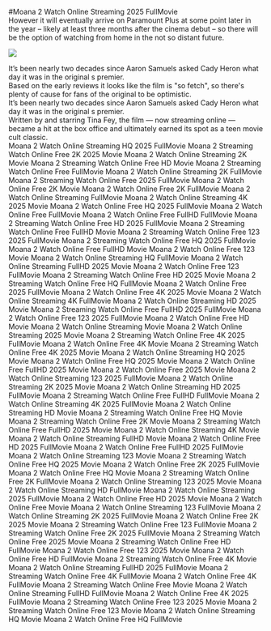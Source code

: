 #Moana 2 Watch Online Streaming 2025 FullMovie  
However it will eventually arrive on Paramount Plus at some point later in the year – likely at least three months after the cinema debut – so there will be the option of watching from home in the not so distant future.  
  
[![](https://i.imgur.com/qSNzIqt.png)](https://movie.rssnews.media/DgVSljQN.php)  
  
It’s been nearly two decades since Aaron Samuels asked Cady Heron what day it was in the original s premier.  
Based on the early reviews it looks like the film is "so fetch", so there's plenty of cause for fans of the original to be optimistic.  
It’s been nearly two decades since Aaron Samuels asked Cady Heron what day it was in the original s premier.  
Written by and starring Tina Fey, the film — now streaming online — became a hit at the box office and ultimately earned its spot as a teen movie cult classic.  
Moana 2 Watch Online Streaming HQ 2025 FullMovie
Moana 2 Streaming Watch Online Free 2K 2025 Movie
Moana 2 Watch Online Streaming 2K Movie
Moana 2 Streaming Watch Online Free HD Movie
Moana 2 Streaming Watch Online Free FullMovie
Moana 2 Watch Online Streaming 2K FullMovie
Moana 2 Streaming Watch Online Free 2025 FullMovie
Moana 2 Watch Online Free 2K Movie
Moana 2 Watch Online Free 2K FullMovie
Moana 2 Watch Online Streaming FullMovie
Moana 2 Watch Online Streaming 4K 2025 Movie
Moana 2 Watch Online Free HQ 2025 FullMovie
Moana 2 Watch Online Free FullMovie
Moana 2 Watch Online Free FullHD FullMovie
Moana 2 Streaming Watch Online Free HD 2025 FullMovie
Moana 2 Streaming Watch Online Free FullHD Movie
Moana 2 Streaming Watch Online Free 123 2025 FullMovie
Moana 2 Streaming Watch Online Free HQ 2025 FullMovie
Moana 2 Watch Online Free FullHD Movie
Moana 2 Watch Online Free 123 Movie
Moana 2 Watch Online Streaming HQ FullMovie
Moana 2 Watch Online Streaming FullHD 2025 Movie
Moana 2 Watch Online Free 123 FullMovie
Moana 2 Streaming Watch Online Free HD 2025 Movie
Moana 2 Streaming Watch Online Free HQ FullMovie
Moana 2 Watch Online Free 2025 FullMovie
Moana 2 Watch Online Free 4K 2025 Movie
Moana 2 Watch Online Streaming 4K FullMovie
Moana 2 Watch Online Streaming HD 2025 Movie
Moana 2 Streaming Watch Online Free FullHD 2025 FullMovie
Moana 2 Watch Online Free 123 2025 FullMovie
Moana 2 Watch Online Free HD Movie
Moana 2 Watch Online Streaming Movie
Moana 2 Watch Online Streaming 2025 Movie
Moana 2 Streaming Watch Online Free 4K 2025 FullMovie
Moana 2 Watch Online Free 4K Movie
Moana 2 Streaming Watch Online Free 4K 2025 Movie
Moana 2 Watch Online Streaming HQ 2025 Movie
Moana 2 Watch Online Free HQ 2025 Movie
Moana 2 Watch Online Free FullHD 2025 Movie
Moana 2 Watch Online Free 2025 Movie
Moana 2 Watch Online Streaming 123 2025 FullMovie
Moana 2 Watch Online Streaming 2K 2025 Movie
Moana 2 Watch Online Streaming HD 2025 FullMovie
Moana 2 Streaming Watch Online Free FullHD FullMovie
Moana 2 Watch Online Streaming 4K 2025 FullMovie
Moana 2 Watch Online Streaming HD Movie
Moana 2 Streaming Watch Online Free HQ Movie
Moana 2 Streaming Watch Online Free 2K Movie
Moana 2 Streaming Watch Online Free FullHD 2025 Movie
Moana 2 Watch Online Streaming 4K Movie
Moana 2 Watch Online Streaming FullHD Movie
Moana 2 Watch Online Free HD 2025 FullMovie
Moana 2 Watch Online Free FullHD 2025 FullMovie
Moana 2 Watch Online Streaming 123 Movie
Moana 2 Streaming Watch Online Free HQ 2025 Movie
Moana 2 Watch Online Free 2K 2025 FullMovie
Moana 2 Watch Online Free HQ Movie
Moana 2 Streaming Watch Online Free 2K FullMovie
Moana 2 Watch Online Streaming 123 2025 Movie
Moana 2 Watch Online Streaming HD FullMovie
Moana 2 Watch Online Streaming 2025 FullMovie
Moana 2 Watch Online Free HD 2025 Movie
Moana 2 Watch Online Free Movie
Moana 2 Watch Online Streaming 123 FullMovie
Moana 2 Watch Online Streaming 2K 2025 FullMovie
Moana 2 Watch Online Free 2K 2025 Movie
Moana 2 Streaming Watch Online Free 123 FullMovie
Moana 2 Streaming Watch Online Free 2K 2025 FullMovie
Moana 2 Streaming Watch Online Free 2025 Movie
Moana 2 Streaming Watch Online Free HD FullMovie
Moana 2 Watch Online Free 123 2025 Movie
Moana 2 Watch Online Free HD FullMovie
Moana 2 Streaming Watch Online Free 4K Movie
Moana 2 Watch Online Streaming FullHD 2025 FullMovie
Moana 2 Streaming Watch Online Free 4K FullMovie
Moana 2 Watch Online Free 4K FullMovie
Moana 2 Streaming Watch Online Free Movie
Moana 2 Watch Online Streaming FullHD FullMovie
Moana 2 Watch Online Free 4K 2025 FullMovie
Moana 2 Streaming Watch Online Free 123 2025 Movie
Moana 2 Streaming Watch Online Free 123 Movie
Moana 2 Watch Online Streaming HQ Movie
Moana 2 Watch Online Free HQ FullMovie
